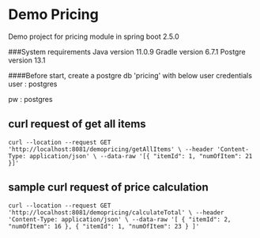 # Demo Pricing
Demo project for pricing module in spring boot 2.5.0

###System requirements
Java version 11.0.9
Gradle version  6.7.1
Postgre version 13.1

####Before start, create a postgre db 'pricing' with below user credentials
user : postgres 

pw : postgres

## curl request of get all items
`curl --location --request GET 'http://localhost:8081/demopricing/getAllItems' \
--header 'Content-Type: application/json' \
--data-raw '[{
"itemId": 1,
"numOfItem": 21
}]'`


## sample curl request of price calculation

`curl --location --request GET 'http://localhost:8081/demopricing/calculateTotal' \
--header 'Content-Type: application/json' \
--data-raw '[
{
"itemId": 2,
"numOfItem": 16
},
{
"itemId": 1,
"numOfItem": 23
}
]'`

